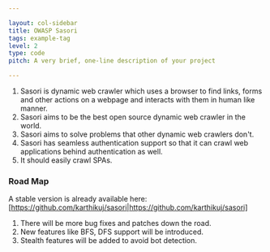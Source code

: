```yaml
---

layout: col-sidebar
title: OWASP Sasori
tags: example-tag
level: 2
type: code
pitch: A very brief, one-line description of your project

---
```


1. Sasori is dynamic web crawler which uses a browser to find links, forms and other actions on a webpage and interacts with them in human like manner.
2. Sasori aims to be the best open source dynamic web crawler in the world.
3. Sasori aims to solve problems that other dynamic web crawlers don't.
4. Sasori has seamless authentication support so that it can crawl web applications behind authentication as well.
5. It should easily crawl SPAs.

### Road Map
A stable version is already available here: [https://github.com/karthikuj/sasori|https://github.com/karthikuj/sasori]

1. There will be more bug fixes and patches down the road.
2. New features like BFS, DFS support will be introduced.
3. Stealth features will be added to avoid bot detection.
